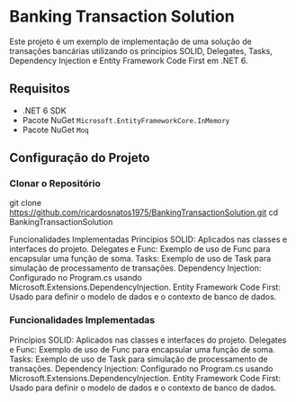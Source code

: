 # Banking Transaction Solution

Este projeto é um exemplo de implementação de uma solução de transações bancárias utilizando os princípios SOLID, Delegates, Tasks, Dependency Injection e Entity Framework Code First em .NET 6.


## Requisitos

- .NET 6 SDK
- Pacote NuGet `Microsoft.EntityFrameworkCore.InMemory`
- Pacote NuGet `Moq`

## Configuração do Projeto

### Clonar o Repositório

git clone https://github.com/ricardosnatos1975/BankingTransactionSolution.git
cd BankingTransactionSolution


Funcionalidades Implementadas
Princípios SOLID: Aplicados nas classes e interfaces do projeto.
Delegates e Func: Exemplo de uso de Func para encapsular uma função de soma.
Tasks: Exemplo de uso de Task para simulação de processamento de transações.
Dependency Injection: Configurado no Program.cs usando Microsoft.Extensions.DependencyInjection.
Entity Framework Code First: Usado para definir o modelo de dados e o contexto de banco de dados.

### Funcionalidades Implementadas
Princípios SOLID: Aplicados nas classes e interfaces do projeto.
Delegates e Func: Exemplo de uso de Func para encapsular uma função de soma.
Tasks: Exemplo de uso de Task para simulação de processamento de transações.
Dependency Injection: Configurado no Program.cs usando Microsoft.Extensions.DependencyInjection.
Entity Framework Code First: Usado para definir o modelo de dados e o contexto de banco de dados.